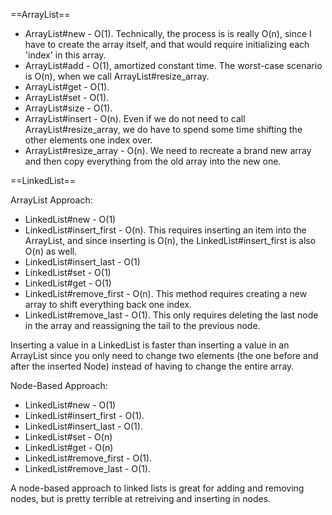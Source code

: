 ==ArrayList==

- ArrayList#new - O(1). Technically, the process is is really O(n), since I have to create the array itself, and that would require initializing each 'index' in this array.
- ArrayList#add - O(1), amortized constant time. The worst-case scenario is O(n), when we call ArrayList#resize_array.
- ArrayList#get - O(1).
- ArrayList#set - O(1).
- ArrayList#size - O(1).
- ArrayList#insert - O(n). Even if we do not need to call ArrayList#resize_array, we do have to spend some time shifting the other elements one index over.
- ArrayList#resize_array - O(n). We need to recreate a brand new array and then copy everything from the old array into the new one.

==LinkedList==

ArrayList Approach:

- LinkedList#new - O(1)
- LinkedList#insert_first - O(n). This requires inserting an item into the ArrayList, and since inserting is O(n), the LinkedList#insert_first is also O(n) as well.
- LinkedList#insert_last - O(1)
- LinkedList#set - O(1)
- LinkedList#get - O(1)
- LinkedList#remove_first - O(n). This method requires creating a new array to shift everything back one index.
- LinkedList#remove_last - O(1). This only requires deleting the last node in the array and reassigning the tail to the previous node.

Inserting a value in a LinkedList is faster than inserting a value in an ArrayList since you only need to change two elements (the one before and after the inserted Node) instead of having to change the entire array.

Node-Based Approach:

- LinkedList#new - O(1)
- LinkedList#insert_first - O(1).
- LinkedList#insert_last - O(1).
- LinkedList#set - O(n)
- LinkedList#get - O(n)
- LinkedList#remove_first - O(1).
- LinkedList#remove_last - O(1).

A node-based approach to linked lists is great for adding and removing nodes, but is pretty terrible at retreiving and inserting in nodes.